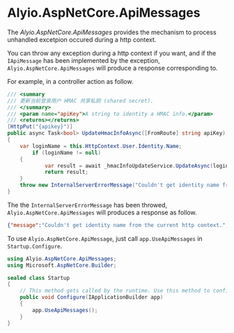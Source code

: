 # Alyio.AspNetCore.ApiMessages
The *Alyio.AspNetCore.ApiMessages* provides the mechanism to process unhandled excetpion occured during a http context.

You can throw any exception during a http context if you want, and if the `IApiMessage` has been implemented by the exception, `Alyio.AspNetCore.ApiMessages` will produce a response corresponding to.

For example, in a controller action as follow.

```cs
/// <summary
/// 更新当前登录用户 HMAC 共享私钥 (shared secret).
/// </summary>
/// <param name="apiKey">A string to identity a HMAC info.</param>
/// <returns></returns>
[HttpPut("{apikey}")]
public async Task<bool> UpdateHmacInfoAsync([FromRoute] string apiKey)
{
    var loginName = this.HttpContext.User.Identity.Name;
        if (loginName != null)
    {
            var result = await _hmacInfoUpdateService.UpdateAsync(loginName, apiKey);
            return result;
    }
    throw new InternalServerErrorMessage("Couldn't get identity name from the current http context.");
}
```

The the `InternalServerErrorMessage` has been throwed, `Alyio.AspNetCore.ApiMessages` will produces a response as follow.

```json
{"message":"Couldn't get identity name from the current http context.","trace_identifier":"0HL4IU8SD472C"}
```

To use `Alyio.AspNetCore.ApiMessage`, just call `app.UseApiMessages` in `Startup.Configure`.

```cs
using Alyio.AspNetCore.ApiMessages;
using Microsoft.AspNetCore.Builder;

sealed class Startup
{
    // This method gets called by the runtime. Use this method to configure the HTTP request pipeline.
    public void Configure(IApplicationBuilder app)
    {
        app.UseApiMessages();
    }
}
```
